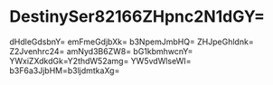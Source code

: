# DestinySer82166ZHpnc2N1dGY=
dHdleGdsbnY=
emFmeGdjbXk=
b3NpemJmbHQ=
ZHJpeGhldnk=
Z2Jvenhrc24=
amNyd3B6ZW8=
bG1kbmhwcnY=
YWxiZXdkdGk=Y2thdW52amg=
YW5vdWlseWI=
b3F6a3JjbHM=b3ljdmtkaXg=
